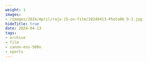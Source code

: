 ```yaml
---
weight: 1
images:
- /images/2024/April/raju-15-on-film/20240413-Photo06_9-2.jpg
hideTitle: true
date: 2024-04-13
tags:
- archive
- film
- canon-eos-500n
- sports
---
```

